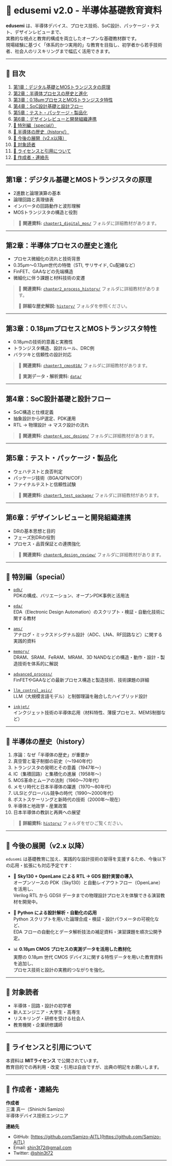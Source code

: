 # 📘 **edusemi v2.0 - 半導体基礎教育資料**

**edusemi** は、半導体デバイス、プロセス技術、SoC設計、パッケージ・テスト、デザインレビューまで、  
実務的な視点と教育的構成を両立したオープンな基礎教材群です。  
現場経験に基づく「体系的かつ実用的」な教育を目指し、初学者から若手技術者、社会人のリスキリングまで幅広く活用できます。

---

## 📑 **目次**

1. [第1章：デジタル基礎とMOSトランジスタの原理](#第1章デジタル基礎とmosトランジスタの原理)  
2. [第2章：半導体プロセスの歴史と進化](#第2章半導体プロセスの歴史と進化)  
3. [第3章：0.18μmプロセスとMOSトランジスタ特性](#第3章018μmプロセスとmosトランジスタ特性)  
4. [第4章：SoC設計基礎と設計フロー](#第4章soc設計基礎と設計フロー)  
5. [第5章：テスト・パッケージ・製品化](#第5章テストパッケージ製品化)  
6. [第6章：デザインレビューと開発組織連携](#第6章デザインレビューと開発組織連携)  
7. [🌟 特別編（special/）](#特別編special)  
8. [📜 半導体の歴史（history/）](#半導体の歴史history)  
9. [🧭 今後の展開（v2.x以降）](#今後の展開v2x-以降)  
10. [🎯 対象読者](#対象読者)  
11. [📝 ライセンスと引用について](#ライセンスと引用について)  
12. [👤 作成者・連絡先](#作成者連絡先)
---

## 第1章：デジタル基礎とMOSトランジスタの原理

- 2進数と論理演算の基本  
- 論理回路と真理値表  
- インバータの回路動作と波形理解  
- MOSトランジスタの構造と役割  

> 🔗 **関連資料:** [`chapter1_digital_mos/`](./chapter1_digital_mos/) フォルダに詳細教材があります。

---

## 第2章：半導体プロセスの歴史と進化

- プロセス微細化の流れと技術背景  
- 0.35μm〜0.13μm世代の特徴（STI, サリサイド, Cu配線など）  
- FinFET、GAAなどの先端構造  
- 微細化に伴う課題と材料技術の変遷  

> 🔗 **関連資料:** [`chapter2_process_history/`](./chapter2_process_history/) フォルダに詳細教材があります。
> 
> 🔗 **詳細な歴史解説:** [`history/`](./history) フォルダを参照ください。

---

## 第3章：0.18μmプロセスとMOSトランジスタ特性

- 0.18μmの技術的意義と実務性  
- トランジスタ構造、設計ルール、DRC例  
- バラツキと信頼性の設計対応  

> 🔗 **関連資料:** [`chapter3_cmos018/`](./chapter3_cmos018/) フォルダに詳細教材があります。
> 
> 🔗 **実測データ・解析資料:** [`data/`](./chapter3_cmos018/data)

---

## 第4章：SoC設計基礎と設計フロー

- SoC構造と仕様定義  
- 抽象設計からIP選定、PDK運用  
- RTL → 物理設計 → マスク設計の流れ  

> 🔗 **関連資料:** [`chapter4_soc_design/`](./chapter4_soc_design/) フォルダに詳細教材があります。

---

## 第5章：テスト・パッケージ・製品化

- ウェハテストと良否判定  
- パッケージ技術（BGA/QFN/COF）  
- ファイナルテストと信頼性試験  

> 🔗 **関連資料:** [`chapter5_test_package/`](./chapter5_test_package/) フォルダに詳細教材があります。

---

## 第6章：デザインレビューと開発組織連携

- DRの基本思想と目的  
- フェーズ別DRの役割  
- プロセス・品質保証との連携強化

> 🔗 **関連資料:** [`chapter6_design_review/`](./chapter6_design_review/) フォルダに詳細教材があります。

---

## 🌟 特別編（special）

- [`pdk/`](./special/pdk)  
  PDKの構成、バリエーション、オープンPDK事例と活用法

- [`eda/`](./special/eda)  
  EDA（Electronic Design Automation）のスクリプト・検証・自動化技術に関する教材  

- [`ams/`](./special/ams)  
  アナログ・ミックスドシグナル設計（ADC、LNA、RF回路など）に関する実践的資料  

- [`memory/`](./special/memory)  
  DRAM、SRAM、FeRAM、MRAM、3D NANDなどの構造・動作・設計・製造技術を体系的に解説  

- [`advanced_process/`](./special/advanced_process)  
  FinFETやGAAなどの最新プロセス構造と製造技術、技術課題の詳細  

- [`llm_control_asic/`](./special/llm_control_asic)  
  LLM（大規模言語モデル）と制御理論を融合したハイブリッド設計  

- [`inkjet/`](./special/inkjet)  
  インクジェット技術の半導体応用（材料特性、薄膜プロセス、MEMS制御など）  

---

## 📜 半導体の歴史（history）

1. 序論：なぜ「半導体の歴史」が重要か  
2. 真空管と電子制御の前史（〜1940年代）  
3. トランジスタの発明とその意義（1947年〜）  
4. IC（集積回路）と集積化の進展（1958年〜）  
5. MOS革命とムーアの法則（1960〜70年代）  
6. メモリ時代と日本半導体の躍進（1970〜80年代）  
7. ULSIとグローバル競争の時代（1990〜2000年代）  
8. ポストスケーリングと新時代の技術（2000年〜現在）  
9. 半導体と地政学・産業政策  
10. 日本半導体の教訓と再興への展望  

> 🔗 **詳細資料:** [`history/`](./history) フォルダをぜひご覧ください。

---

## 🧭 今後の展開（v2.x 以降）

`edusemi` は基礎教育に加え、実践的な設計技術の習得を支援するため、今後以下の応用・拡張にも対応予定です：

- 🔁 **Sky130 + OpenLane による RTL → GDS 設計実習の導入**  
  オープンソースの PDK（Sky130）と自動レイアウトフロー（OpenLane）を活用し、  
  Verilog RTL から GDSII データまでの物理設計プロセスを体験できる演習教材を開発中。

- 🐍 **Python による設計解析・自動化の応用**  
  Python スクリプトを用いた論理合成・検証・設計パラメータの可視化など、  
  EDA フローの自動化とデータ解析技法の補足資料・演習課題を順次公開予定。

- 📊 **0.18µm CMOS プロセスの実測データを活用した教材化**  
  実際の 0.18µm 世代 CMOS デバイスに関する特性データを用いた教育資料を追加し、  
  プロセス技術と設計の実務的つながりを強化。

---

## 🎯 対象読者

- 半導体・回路・設計の初学者  
- 新人エンジニア・大学生・高専生  
- リスキリング・研修を受ける社会人  
- 教育機関・企業研修講師  

---

## 📝 ライセンスと引用について

本資料は **MITライセンス** で公開されています。  
教育目的での再利用・改変・引用は自由ですが、出典の明記をお願いします。

---

## 👤 作成者・連絡先

**作成者**  
三溝 真一（Shinichi Samizo）  
半導体デバイス技術エンジニア

**連絡先**  
- GitHub: [https://github.com/Samizo-AITL](https://github.com/Samizo-AITL)  
- Email: shin3t72@gmail.com  
- Twitter: [@shin3t72](https://twitter.com/shin3t72)

---
